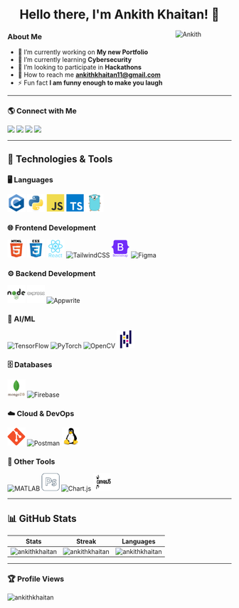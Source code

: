 <h1 align="center">Hello there, I'm Ankith Khaitan! 👋</h1>
<img align="right" img width="25%" alt="Ankith" src="https://cloud.anga.pro/i/i8vzklenxe3s/me.png">

### About Me

- 🔧 I’m currently working on **My new Portfolio**  
- 🌱 I’m currently learning **Cybersecurity**  
- 👯 I’m looking to participate in **Hackathons**  
- 📧 How to reach me **ankithkhaitan11@gmail.com**  
- ⚡ Fun fact **I am funny enough to make you laugh**  

---

### 🌎 Connect with Me
<p align="left">
    <a href="https://www.linkedin.com/in/ankithkhaitan"><img src="https://img.shields.io/badge/LinkedIn-blue?style=flat-square&logo=linkedin&logoColor=white"></a>
    <a href="mailto:ankithkhaitan11@gmail.com"><img src="https://img.shields.io/badge/Email-red?style=flat-square&logo=gmail&logoColor=white"></a>
    <a href="https://instagram.com/ankith__khaitan"><img src="https://img.shields.io/badge/Instagram-E4405F?style=flat-square&logo=instagram&logoColor=white"></a>
    <a href="https://github.com/ankithkhaitan"><img src="https://img.shields.io/badge/GitHub-black?style=flat-square&logo=github&logoColor=white"></a>
</p>

---

## 🚀 Technologies & Tools  

### 🖥️ Languages  
<p align="left">
  <img src="https://raw.githubusercontent.com/devicons/devicon/master/icons/c/c-original.svg" alt="C" width="40" height="40"/>
  <img src="https://raw.githubusercontent.com/devicons/devicon/master/icons/python/python-original.svg" alt="Python" width="40" height="40"/>
  <img src="https://raw.githubusercontent.com/devicons/devicon/master/icons/javascript/javascript-original.svg" alt="JavaScript" width="40" height="40"/>
  <img src="https://raw.githubusercontent.com/devicons/devicon/master/icons/typescript/typescript-original.svg" alt="TypeScript" width="40" height="40"/>
  <img src="https://raw.githubusercontent.com/devicons/devicon/master/icons/go/go-original.svg" alt="GoLang" width="40" height="40"/>
</p>

### 🌐 Frontend Development  
<p align="left">
  <img src="https://raw.githubusercontent.com/devicons/devicon/master/icons/html5/html5-original-wordmark.svg" alt="HTML5" width="40" height="40"/>
  <img src="https://raw.githubusercontent.com/devicons/devicon/master/icons/css3/css3-original-wordmark.svg" alt="CSS3" width="40" height="40"/>
  <img src="https://raw.githubusercontent.com/devicons/devicon/master/icons/react/react-original-wordmark.svg" alt="React" width="40" height="40"/>
  <img src="https://www.vectorlogo.zone/logos/tailwindcss/tailwindcss-icon.svg" alt="TailwindCSS" width="40" height="40"/>
  <img src="https://raw.githubusercontent.com/devicons/devicon/master/icons/bootstrap/bootstrap-plain-wordmark.svg" alt="Bootstrap" width="40" height="40"/>
  <img src="https://www.vectorlogo.zone/logos/figma/figma-icon.svg" alt="Figma" width="40" height="40"/>
</p>

### ⚙️ Backend Development  
<p align="left">
  <img src="https://raw.githubusercontent.com/devicons/devicon/master/icons/nodejs/nodejs-original-wordmark.svg" alt="Node.js" width="40" height="40"/>
  <img src="https://raw.githubusercontent.com/devicons/devicon/master/icons/express/express-original-wordmark.svg" alt="Express.js" width="40" height="40"/>
  <img src="https://www.vectorlogo.zone/logos/appwriteio/appwriteio-icon.svg" alt="Appwrite" width="40" height="40"/>
</p>

### 🧠 AI/ML  
<p align="left">
  <img src="https://www.vectorlogo.zone/logos/tensorflow/tensorflow-icon.svg" alt="TensorFlow" width="40" height="40"/>
  <img src="https://www.vectorlogo.zone/logos/pytorch/pytorch-icon.svg" alt="PyTorch" width="40" height="40"/>
  <img src="https://www.vectorlogo.zone/logos/opencv/opencv-icon.svg" alt="OpenCV" width="40" height="40"/>
  <img src="https://raw.githubusercontent.com/devicons/devicon/2ae2a900d2f041da66e950e4d48052658d850630/icons/pandas/pandas-original.svg" alt="Pandas" width="40" height="40"/>
</p>

### 🗄️ Databases  
<p align="left">
  <img src="https://raw.githubusercontent.com/devicons/devicon/master/icons/mongodb/mongodb-original-wordmark.svg" alt="MongoDB" width="40" height="40"/>
  <img src="https://www.vectorlogo.zone/logos/firebase/firebase-icon.svg" alt="Firebase" width="40" height="40"/>
</p>

### ☁️ Cloud & DevOps  
<p align="left">
  <img src="https://raw.githubusercontent.com/devicons/devicon/master/icons/git/git-original.svg" alt="Git" width="40" height="40"/>
  <img src="https://www.vectorlogo.zone/logos/getpostman/getpostman-icon.svg" alt="Postman" width="40" height="40"/>
  <img src="https://raw.githubusercontent.com/devicons/devicon/master/icons/linux/linux-original.svg" alt="Linux" width="40" height="40"/>
</p>

### 🎨 Other Tools  
<p align="left">
  <img src="https://upload.wikimedia.org/wikipedia/commons/2/21/Matlab_Logo.png" alt="MATLAB" width="40" height="40"/>
  <img src="https://raw.githubusercontent.com/devicons/devicon/master/icons/photoshop/photoshop-line.svg" alt="Photoshop" width="40" height="40"/>
  <img src="https://www.chartjs.org/media/logo-title.svg" alt="Chart.js" width="40" height="40"/>
  <img src="https://raw.githubusercontent.com/Hardik0307/Hardik0307/master/assets/canvasjs-charts.svg" alt="CanvasJS" width="40" height="40"/>
</p>

---

## 📊 GitHub Stats  
| Stats | Streak | Languages |
|:------------:|:-----:|:-------------:|
| <img src="https://github-readme-stats.vercel.app/api?username=ankithkhaitan&show_icons=true&locale=en&theme=tokyonight&hide=stars&show=prs_merged_percentage" alt="ankithkhaitan" width="100%"/> | <img src="https://github-readme-streak-stats-w3ej.vercel.app/?user=ankithkhaitan&theme=tokyonight&border_radius=10&fire=DD2727" alt="ankithkhaitan" width="100%"/>  | <img src="https://github-readme-stats.vercel.app/api/top-langs/?username=ankithkhaitan&layout=compact&theme=tokyonight" alt="ankithkhaitan" width="100%"/> |

---

### 🏆 Profile Views  
<img src="https://komarev.com/ghpvc/?username=ankithkhaitan&label=Profile%20views&color=0e75b6&style=flat" alt="ankithkhaitan" />
